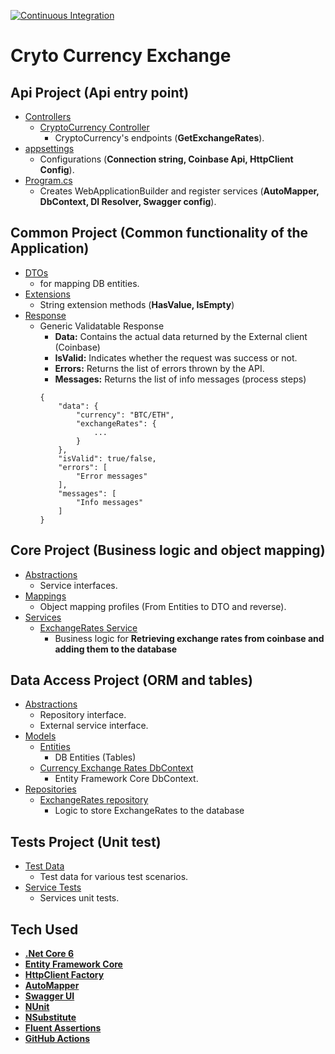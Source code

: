 [![Continuous Integration](https://github.com/McebisiMK/CrytoCurrencyExchange/actions/workflows/dotnet.yml/badge.svg)](https://github.com/McebisiMK/CrytoCurrencyExchange/actions/workflows/dotnet.yml)
# Cryto Currency Exchange

Api Project (Api entry point)
-
- [Controllers](https://github.com/McebisiMK/CrytoCurrencyExchange/tree/main/CryptoCurrencyExchange.Api/Controllers)
	- [CryptoCurrency Controller](https://github.com/McebisiMK/CrytoCurrencyExchange/blob/main/CryptoCurrencyExchange.Api/Controllers/CurrencyExchangeRatesController.cs)
		- CryptoCurrency's endpoints (**GetExchangeRates**).
- [appsettings](https://github.com/McebisiMK/CrytoCurrencyExchange/blob/main/CryptoCurrencyExchange.Api/appsettings.json)
	- Configurations (**Connection string, Coinbase Api, HttpClient Config**).
- [Program.cs](https://github.com/McebisiMK/CrytoCurrencyExchange/blob/main/CryptoCurrencyExchange.Api/Program.cs)
	- Creates WebApplicationBuilder and register services (**AutoMapper, DbContext, DI Resolver, Swagger config**).
	
Common Project (Common functionality of the Application)
-
- [DTOs](https://github.com/McebisiMK/CrytoCurrencyExchange/tree/main/CryptoCurrencyExchange.Common/DTOs)
	-  for mapping DB entities.
- [Extensions](https://github.com/McebisiMK/CrytoCurrencyExchange/tree/main/CryptoCurrencyExchange.Common/Extensions)
	- String extension methods (**HasValue, IsEmpty**)
- [Response](https://github.com/McebisiMK/CrytoCurrencyExchange/tree/main/CryptoCurrencyExchange.Common/Response)
	- Generic Validatable Response
        - **Data:** Contains the actual data returned by the External client (Coinbase) 
        - **IsValid:** Indicates whether the request was success or not.
        - **Errors:** Returns the list of errors thrown by the API.
        - **Messages:** Returns the list of info messages (process steps)
        ```
        {
            "data": {
                "currency": "BTC/ETH",
                "exchangeRates": {
                    ...
                }
            },
            "isValid": true/false,
            "errors": [
                "Error messages"
            ],
            "messages": [
                "Info messages"
            ]
        }
        ```

Core Project (Business logic and object mapping)
-
- [Abstractions](https://github.com/McebisiMK/CrytoCurrencyExchange/tree/main/CryptoCurrencyExchange.Core/Abstractions)
	- Service interfaces.
- [Mappings](https://github.com/McebisiMK/CrytoCurrencyExchange/tree/main/CryptoCurrencyExchange.Core/Mappings)
	- Object mapping profiles (From Entities to DTO and reverse).
- [Services](https://github.com/McebisiMK/CrytoCurrencyExchange/tree/main/CryptoCurrencyExchange.Core/Services)
	- [ExchangeRates Service](https://github.com/McebisiMK/CrytoCurrencyExchange/blob/main/CryptoCurrencyExchange.Core/Services/ExchangeRatesService.cs)
		- Business logic for **Retrieving exchange rates from coinbase and adding them to the database**

Data Access Project (ORM and tables)
-
- [Abstractions](https://github.com/McebisiMK/CrytoCurrencyExchange/tree/main/CryptoCurrencyExchange.Data/Abstractions)
    -   Repository interface.
    -   External service interface.
 - [Models](https://github.com/McebisiMK/CrytoCurrencyExchange/tree/main/CryptoCurrencyExchange.Data/Models)
	 - [Entities](https://github.com/McebisiMK/CrytoCurrencyExchange/tree/main/CryptoCurrencyExchange.Data/Models/Entities)
		 - DB Entities (Tables)
	 - [Currency Exchange Rates DbContext](https://github.com/McebisiMK/CrytoCurrencyExchange/blob/main/CryptoCurrencyExchange.Data/Models/CurrencyExchangeRatesDbContext.cs)
		 - Entity Framework Core DbContext.
 - [Repositories](https://github.com/McebisiMK/CrytoCurrencyExchange/tree/main/CryptoCurrencyExchange.Data/Repositories)
	 - [ExchangeRates repository](https://github.com/McebisiMK/CrytoCurrencyExchange/blob/main/CryptoCurrencyExchange.Data/Repositories/ExchangeRateRepository.cs)
        - Logic to store ExchangeRates to the database

Tests Project (Unit test)
-
- [Test Data](https://github.com/McebisiMK/CrytoCurrencyExchange/tree/main/CryptoCurrencyExchange.Tests/TestData)
	- Test data for various test scenarios.
- [Service Tests](https://github.com/McebisiMK/CrytoCurrencyExchange/blob/main/CryptoCurrencyExchange.Tests/CurrencyExchangeRatesServiceTests.cs)
	- Services unit tests.

Tech Used
-
- **[.Net Core 6](https://docs.microsoft.com/en-us/aspnet/core/release-notes/aspnetcore-6.0?view=aspnetcore-6.0)**
- **[Entity Framework Core](https://www.entityframeworktutorial.net/efcore/entity-framework-core.aspx)**
- **[HttpClient Factory](https://docs.microsoft.com/en-us/dotnet/architecture/microservices/implement-resilient-applications/use-httpclientfactory-to-implement-resilient-http-requests)**
- **[AutoMapper](https://docs.automapper.org/en/stable/Getting-started.html)**
- **[Swagger UI](https://swagger.io/tools/swagger-ui/)**
- **[NUnit](https://nunit.org/)**
- **[NSubstitute](https://nsubstitute.github.io/help/getting-started/)**
- **[Fluent Assertions](https://fluentassertions.com/introduction)**
- **[GitHub Actions](https://docs.github.com/en/actions)**